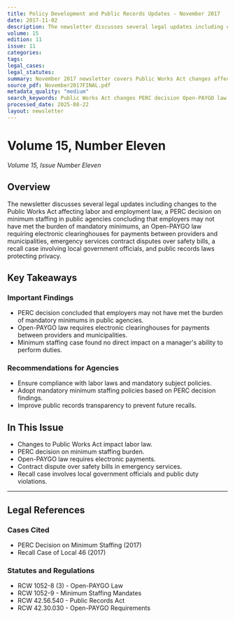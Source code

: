 ```yaml
---
title: Policy Development and Public Records Updates - November 2017
date: 2017-11-02
description: The newsletter discusses several legal updates including changes to the Public Works Act affecting labor and employment law, a PERC decision on minimum staffing in public agencies concluding that employers may not have met the burden of mandatory minimums, an Open-PAYGO law requiring electronic clearinghouses for payments between providers and municipalities, emergency services contract disputes over safety bills, a recall case involving local government officials, and public records laws protecting privacy.
volume: 15
edition: 11
issue: 11
categories: 
tags: 
legal_cases: 
legal_statutes: 
summary: November 2017 newsletter covers Public Works Act changes affecting labor and employment law, analyzes PERC decision on minimum staffing mandates in public agencies, explains Open-PAYGO law requirements for electronic clearinghouses in municipal payments, examines emergency services contract disputes over safety bills, discusses recall case involving local government officials and public duty violations, and addresses public records privacy protections.
source_pdf: November2017FINAL.pdf
metadata_quality: "medium"
search_keywords: Public Works Act changes PERC decision Open-PAYGO law contract dispute recall case firehouse lawyer employment law public records emergency services safety bill minimum staffing budget & finance train...
processed_date: 2025-08-22
layout: newsletter
---
```



# Volume 15, Number Eleven

*Volume 15, Issue Number Eleven*

## Overview

The newsletter discusses several legal updates including changes to the Public Works Act affecting labor and employment law, a PERC decision on minimum staffing in public agencies concluding that employers may not have met the burden of mandatory minimums, an Open-PAYGO law requiring electronic clearinghouses for payments between providers and municipalities, emergency services contract disputes over safety bills, a recall case involving local government officials, and public records laws protecting privacy.

## Key Takeaways

### Important Findings

- PERC decision concluded that employers may not have met the burden of mandatory minimums in public agencies.
- Open-PAYGO law requires electronic clearinghouses for payments between providers and municipalities.
- Minimum staffing case found no direct impact on a manager's ability to perform duties.

### Recommendations for Agencies

- Ensure compliance with labor laws and mandatory subject policies.
- Adopt mandatory minimum staffing policies based on PERC decision findings.
- Improve public records transparency to prevent future recalls.

## In This Issue

- Changes to Public Works Act impact labor law.
- PERC decision on minimum staffing burden.
- Open-PAYGO law requires electronic payments.
- Contract dispute over safety bills in emergency services.
- Recall case involves local government officials and public duty violations.

---

## Legal References

### Cases Cited

- PERC Decision on Minimum Staffing (2017)
- Recall Case of Local 46 (2017)

### Statutes and Regulations

- RCW 1052-8 (3) - Open-PAYGO Law
- RCW 1052-9 - Minimum Staffing Mandates
- RCW 42.56.540 - Public Records Act
- RCW 42.30.030 - Open-PAYGO Requirements

